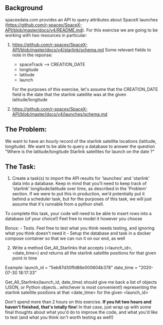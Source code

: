 ## Background
spacexdata.com provides an API to query attributes about SpaceX launches (https://github.com/r-spacex/SpaceX-API/blob/master/docs/v4/README.md). For this exercise we are going to be working with two resources in particular:
1. https://github.com/r-spacex/SpaceX-API/blob/master/docs/v4/starlink/schema.md
  Some relevant fields to note in the reponse:
    - spaceTrack --> CREATION_DATE
    - longitude
    - latitude
    - launch


    For the purposes of this exercise, let's assume that the CREATION_DATE field is the date that the starlink satellite was at the given latitude/longitude

2. https://github.com/r-spacex/SpaceX-API/blob/master/docs/v4/launches/schema.md

## The Problem:
We want to have an *hourly* record of the starlink satellite locations (latitude, longitude). We want to be able to query a database to answer the question "Where is the latitude/longitude Starlink satellites for launch <launch id> on the date <some date here>?"

## The Task:

1. Create a task(s) to import the API results for 'launches' and 'starlink' data into a database. Keep in mind that you'll need to keep track of 'starlink' longitude/latitude over time, as described in the 'Problem' section. If we were to put this in production, we'd potentially put it behind a scheduler task, but for the purposes of this task, we will just assume that it's runnable from a python shell.

  To complete this task, your code will need to be able to insert rows into a database (of your choice!) Feel free to model it however you choose
  
  Bonus:
    - Tests. Feel free to test what you think needs testing, and ignoring what you think doesn't need it
    - Setup the database and task in a docker compose container so that we can run it on our end, as well


2. Write a method Get_All_Starlinks that accepts (<launch_id>, <date_time>) and returns all the starlink satellite positions for that given point in time

Example:
launch_id = "5eb87d30ffd86e000604b378"
date_time = "2020-07-30 18:17:33"

Get_All_Starlinks(launch_id, date_time)
should give me back a list of objects (JSON, or Python objects...whichever is most convenient!) representing the starlink satellite positions at that <date_time> for the given <launch_id>



Don't spend more than 2 hours on this exercise. **If you hit two hours and haven't finished, that's totally fine**! In that case, just wrap up with some final thoughts about what you'd do to improve the code, and what you'd like to test (and what you think isn't worth testing as well!)
